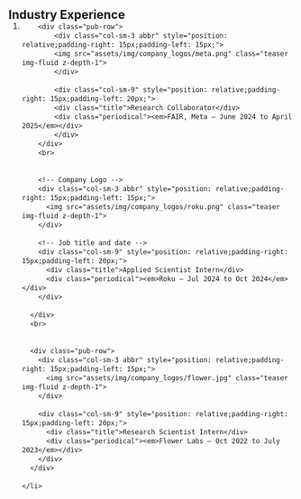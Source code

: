<h2 id="industry" style="margin: 2px 0px -15px;">Industry Experience</h2>

<div class="publications">
  <ol class="bibliography">
    <li>
      <div class="pub-row">


        <div class="pub-row">
            <div class="col-sm-3 abbr" style="position: relative;padding-right: 15px;padding-left: 15px;">
            <img src="assets/img/company_logos/meta.png" class="teaser img-fluid z-depth-1">
            </div>

            <div class="col-sm-9" style="position: relative;padding-right: 15px;padding-left: 20px;">
            <div class="title">Research Collaborator</div>
            <div class="periodical"><em>FAIR, Meta — June 2024 to April 2025</em></div>
            </div>
        </div>
        <br>


        <!-- Company Logo -->
        <div class="col-sm-3 abbr" style="position: relative;padding-right: 15px;padding-left: 15px;">
          <img src="assets/img/company_logos/roku.png" class="teaser img-fluid z-depth-1">
        </div>

        <!-- Job title and date -->
        <div class="col-sm-9" style="position: relative;padding-right: 15px;padding-left: 20px;">
          <div class="title">Applied Scientist Intern</div>
          <div class="periodical"><em>Roku — Jul 2024 to Oct 2024</em></div>
        </div>

      </div>
      <br>


      <div class="pub-row">
        <div class="col-sm-3 abbr" style="position: relative;padding-right: 15px;padding-left: 15px;">
          <img src="assets/img/company_logos/flower.jpg" class="teaser img-fluid z-depth-1">
        </div>

        <div class="col-sm-9" style="position: relative;padding-right: 15px;padding-left: 20px;">
          <div class="title">Research Scientist Intern</div>
          <div class="periodical"><em>Flower Labs — Oct 2022 to July 2023</em></div>
        </div>
      </div>

    </li>
  </ol>
</div>